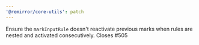 ```yaml
---
'@remirror/core-utils': patch
---
```


Ensure the `markInputRule` doesn't reactivate previous marks when rules are nested and activated consecutively. Closes #505
